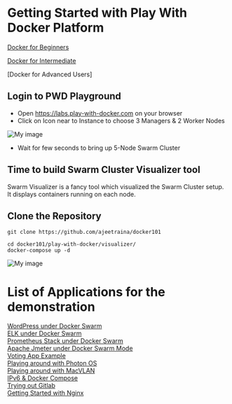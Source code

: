 # Getting Started with Play With Docker Platform

[Docker for Beginners]()<br>


[Docker for Intermediate]()<br>

[Docker for Advanced Users]<br>

## Login to PWD Playground

- Open https://labs.play-with-docker.com on your browser
- Click on Icon near to Instance to choose 3 Managers & 2 Worker Nodes


![My image](https://github.com/ajeetraina/docker101/blob/master/images/pwd_1.png)


- Wait for few seconds to bring up 5-Node Swarm Cluster



## Time to build Swarm Cluster Visualizer tool 

Swarm Visualizer is a fancy tool which visualized the Swarm Cluster setup. It displays containers running on each node.

## Clone the Repository

```
git clone https://github.com/ajeetraina/docker101
```



```
cd docker101/play-with-docker/visualizer/
docker-compose up -d
```

![My image](https://github.com/ajeetraina/docker101/blob/master/images/visualizer.png)

# List of Applications for the demonstration 

[WordPress under Docker Swarm](https://github.com/ajeetraina/docker101/tree/master/play-with-docker/wordpress/example1/README.md)<br>
[ELK under Docker Swarm](https://github.com/ajeetraina/docker101/tree/master/play-with-docker/ELK/README.md)<br>
[Prometheus Stack under Docker Swarm](https://github.com/ajeetraina/docker101/tree/master/play-with-docker/docker-prometheus-swarm/README.md)<br>
[Apache Jmeter under Docker Swarm Mode](https://github.com/ajeetraina/docker101/tree/master/play-with-docker/jmeter-docker/README.md)<br>
[Voting App Example](https://github.com/ajeetraina/docker101/tree/master/play-with-docker/example-voting-app/README.md)<br>
[Playing around with Photon OS](https://github.com/ajeetraina/docker101/tree/master/play-with-docker/vmware/powercli/README.md)<br>
[Playing around with MacVLAN](https://github.com/ajeetraina/docker101/tree/master/play-with-docker/macvlan/README.md)<br>
[IPv6 & Docker Compose](https://github.com/ajeetraina/docker101/tree/master/play-with-docker/ipv6/README.md)<br>
[Trying out Gitlab](https://github.com/ajeetraina/docker101/tree/master/play-with-docker/gitlab/README.md)<br>
[Getting Started with Nginx](https://github.com/ajeetraina/docker101/tree/master/play-with-docker/nginx/README.md)<br>

